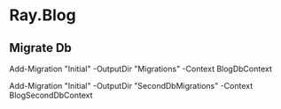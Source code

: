 # Ray.Blog

## Migrate Db

Add-Migration "Initial" -OutputDir "Migrations" -Context BlogDbContext

Add-Migration "Initial" -OutputDir "SecondDbMigrations" -Context BlogSecondDbContext
